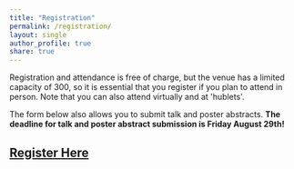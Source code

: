 ```yaml
---
title: "Registration"
permalink: /registration/
layout: single
author_profile: true
share: true
---
```


Registration and attendance is free of charge, but the venue has a limited capacity of 300, so it is essential that you register if you plan to attend in person. Note that you can also attend virtually and at 'hublets'.

The form below also allows you to submit talk and poster abstracts. **The deadline for talk and poster abstract submission is Friday August 29th!**

## [Register Here](https://eur03.safelinks.protection.outlook.com/?url=https%3A%2F%2Fdocs.google.com%2Fforms%2Fd%2Fe%2F1FAIpQLSestIAG2em9FRJTnkUzIB1rXfsF_nT5VwATKlNpMmBwxJRv6g%2Fviewform%3Fusp%3Dheader&data=05%7C02%7Cj.troscianko%40exeter.ac.uk%7Ce477df906cc74d3f9aeb08ddc554ad8c%7C912a5d77fb984eeeaf321334d8f04a53%7C0%7C0%7C638883689840783842%7CUnknown%7CTWFpbGZsb3d8eyJFbXB0eU1hcGkiOnRydWUsIlYiOiIwLjAuMDAwMCIsIlAiOiJXaW4zMiIsIkFOIjoiTWFpbCIsIldUIjoyfQ%3D%3D%7C0%7C%7C%7C&sdata=FSHWcWNZaLvnPyEGXrffGa%2BzS%2BcLf1xhKoypeCElubo%3D&reserved=0)

